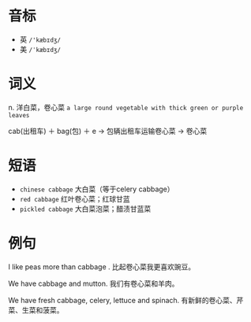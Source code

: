 # 音标

- 英 `/'kæbɪdʒ/`
- 美 `/ˈkæbɪdʒ/`

# 词义

n. 洋白菜，卷心菜
`a large round vegetable with thick green or purple leaves`



cab(出租车) ＋ bag(包) ＋ e → 包辆出租车运输卷心菜 → 卷心菜

# 短语

- `chinese cabbage` 大白菜（等于celery cabbage）
- `red cabbage` 红叶卷心菜；红球甘蓝
- `pickled cabbage` 大白菜泡菜；醋渍甘蓝菜

# 例句

I like peas more than cabbage .
比起卷心菜我更喜欢豌豆。

We have cabbage and mutton.
我们有卷心菜和羊肉。

We have fresh cabbage, celery, lettuce and spinach.
有新鲜的卷心菜、芹菜、生菜和菠菜。


